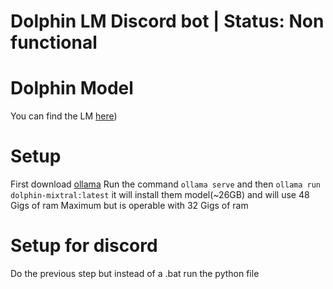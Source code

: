 # Dolphin LM Discord bot | Status: Non functional

# Dolphin Model
You can find the LM [here](https://huggingface.co/PsiPi/ehartford_dolphin-2.5-mixtral-8x7b-exl2-3.2bpw))

# Setup
First download [ollama](https://github.com/ollama/ollama) Run the command ```ollama serve``` and then ```ollama run dolphin-mixtral:latest```
it will install them model(~26GB) and will use 48 Gigs  of ram Maximum but is operable with 32 Gigs of ram

# Setup for discord

Do the previous step but instead of a .bat run the python file
